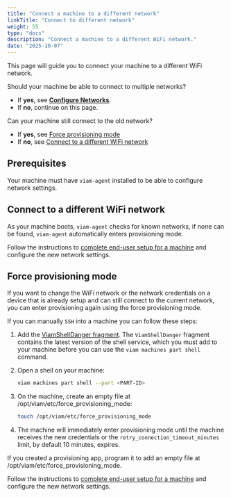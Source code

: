 ```yaml
---
title: "Connect a machine to a different network"
linkTitle: "Connect to different network"
weight: 55
type: "docs"
description: "Connect a machine to a different WiFi network."
date: "2025-10-07"
---
```


This page will guide you to connect your machine to a different WiFi network.

Should your machine be able to connect to multiple networks?

- If **yes**, see [**Configure Networks**](/manage/fleet/system-settings/#configure-networks).
- If **no**, continue on this page.

Can your machine still connect to the old network?

- If **yes**, see [Force provisioning mode](#force-provisioning-mode)
- If **no**, see [Connect to a different WiFi network](#connect-to-a-different-wifi-network)

## Prerequisites

Your machine must have `viam-agent` installed to be able to configure network settings.

## Connect to a different WiFi network

As your machine boots, `viam-agent` checks for known networks, if none can be found, `viam-agent` automatically enters provisioning mode.

Follow the instructions to [complete end-user setup for a machine](/manage/fleet/provision/end-user-setup/) and configure the new network settings.

## Force provisioning mode

If you want to change the WiFi network or the network credentials on a device that is already setup and can still connect to the current network, you can enter provisioning again using the force provisioning mode.

If you can manually `SSH` into a machine you can follow these steps:

1. Add the [ViamShellDanger fragment](https://app.viam.com/fragment/b511adfa-80ab-4a70-9bd5-fbb14696b17e/json).
   The `ViamShellDanger` fragment contains the latest version of the shell service, which you must add to your machine before you can use the `viam machines part shell` command.

1. Open a shell on your machine:

   ```sh {class="command-line" data-prompt="$" data-output="2-10"}
   viam machines part shell --part <PART-ID>
   ```

1. On the machine, create an empty file at <FILE>/opt/viam/etc/force_provisioning_mode</FILE>:

   ```sh {class="command-line" data-prompt="$" data-output="3-10"}
   touch /opt/viam/etc/force_provisioning_mode
   ```

1. The machine will immediately enter provisioning mode until the machine receives the new credentials or the `retry_connection_timeout_minutes` limit, by default 10 minutes, expires.

If you created a provisioning app, program it to add an empty file at <FILE>/opt/viam/etc/force_provisioning_mode</FILE>.

Follow the instructions to [complete end-user setup for a machine](/manage/fleet/provision/end-user-setup/) and configure the new network settings.
